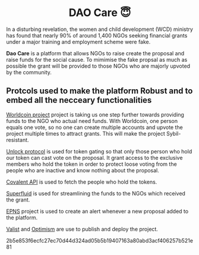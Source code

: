 <h1 align="center"> DAO Care 😇</h1>

In a disturbing revelation, the women and child development (WCD) ministry has found that nearly 90% of around 1,400 NGOs seeking financial grants under a major training and employment scheme were fake.

**Dao Care** is a platform that allows NGOs to raise create the proposal and raise funds for the social cause. To mimimise the fake propsal as much as possible the grant will be provided to those NGOs who are majorly upvoted by the community.

<h2> Protcols used to make the platform Robust and to embed all the necceary functionalities</h2>

<a href="https://worldcoin.org/">Worldcoin project</a> project is taking us one step further towards providing funds to the NGO who actual need funds. With Worldcoin, one person equals one vote, so no one can create multiple accounts and upvote the project multiple times to attract grants. This will make the project Sybil-resistant.

<a href="https://unlock-protocol.com/">Unlock protocol</a> is used for token gating so that only those person who hold our token can cast vote on the proposal. It grant access to the exclusive members who hold the token in order to protect loose voting from the people who are inactive and know nothing about the proposal.

<a href="https://www.covalenthq.com/">Covalent API</a> is used to fetch the people who hold the tokens.

<a href="">Superfluid</a> is used for streamlining the funds to the NGOs which received the grant.

<a href="https://epns.io/">EPNS</a> project is used to create an alert whenever a new proposal added to the platform.

<a href="https://docs.valist.io">Valist</a> and <a href="https://www.optimism.io/">Optimism</a> are use to publish and deploy the project.

2b5e853f6ecfc27ec70d44d324ad05b5b19407163a80abd3acf406257b521e81
